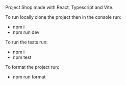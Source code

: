 Project Shop made with React, Typescript and Vite.

To run locally clone the project then in the console run:

- npm i
- npm run dev

To run the tests run:

- npm i
- npm test

To format the project run:

- npm run format